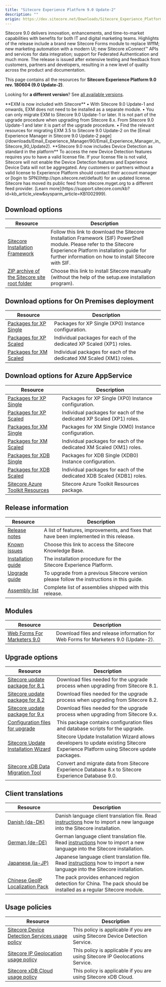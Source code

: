 ```yaml
---
title: "Sitecore Experience Platform 9.0 Update-2"
description: ""
origin: https://dev.sitecore.net/Downloads/Sitecore_Experience_Platform/90/Sitecore_Experience_Platform_90_Update2.aspx
---
```


Sitecore 9.0 delivers innovation, enhancements, and time-to-market capabilities with benefits for both IT and digital marketing teams. Highlights of the release include a brand new Sitecore Forms module to replace WffM; new marketing automation with a modern UI; new Sitecore xConnect™ APIs and services for data integration; support for Federated Authentication and much more. The release is issued after extensive testing and feedback from customers, partners and developers, resulting in a new level of quality across the product and documentation.

This page contains all the resources for **Sitecore Experience Platform 9.0 rev. 180604 (9.0 Update-2)**.

Looking for **a different version**? See [all available versions](/downloads/Sitecore_Experience_Platform).

  <Alert variant='warning' mb={4}>
    <AlertIcon />
    **EXM is now included with Sitecore**  
• With Sitecore 9.0 Update-1 and onwards, EXM does not need to be installed as a separate module.  
• You can only migrate EXM to Sitecore 9.0 Update-1 or later. It is not part of the upgrade procedure when upgrading from Sitecore 8.x. From Sitecore 9.0 Update-1 and later it is part of the upgrade procedure.  
• Find the relevant resources for migrating EXM 3.5 to Sitecore 9.0 Update-2 on the [Email Experience Manager in Sitecore 9.0 Update-2 page](/downloads/Email_Experience_Manager/90/Email_Experience_Manager_in_Sitecore_90_Update2).
  </Alert>
  
  <Alert variant='warning' mb={4}>
    <AlertIcon />
    **Sitecore 9.0 now includes Device Detection as standard in the platform**  
To access the new Device Detection features requires you to have a valid license file. If your license file is not valid, Sitecore will not enable the Device Detection features and Experience Device Data will not be aggregated. Any customers or partners without a valid license to Experience Platform should contact their account manager or [login to SPN](http://spn.sitecore.net/default) for an updated license.
  </Alert>
  

  <Alert variant='warning' mb={4}>
    <AlertIcon />
    Sitecore has moved its public feed from sitecore.myget.org to a different feed provider. [Learn more](https://support.sitecore.com/kb?id=kb_article_view&sysparm_article=KB1002999).
  </Alert>
  

## Download options

 | Resource | Description |
 | --- | --- |
 | [Sitecore Installation Framework](/downloads/Sitecore_Installation_Framework/1x/Sitecore_Installation_Framework_12) | Follow this link to download the Sitecore Installation Framework (SIF) PowerShell module. Please refer to the Sitecore Experience Platform installation guide for further information on how to install Sitecore with SIF. |
 | [ZIP archive of the Sitecore site root folder](https://scdp.blob.core.windows.net/downloads/Sitecore%20Experience%20Platform/90/Sitecore%20Experience%20Platform%2090%20Update2/Secure/Sitecore%209.0.2%20rev.%20180604.zip) | Choose this link to install Sitecore manually (without the help of the setup.exe installation program). |

## Download options for On Premises deployment

 | Resource | Description |
 | --- | --- |
 | [Packages for XP Single](https://scdp.blob.core.windows.net/downloads/Sitecore%20Experience%20Platform/90/Sitecore%20Experience%20Platform%2090%20Update2/Secure/Sitecore%209.0.2%20rev.%20180604%20(WDP%20XP0%20packages).zip) | Packages for XP Single (XP0) Instance configuration. |
 | [Packages for XP Scaled](https://scdp.blob.core.windows.net/downloads/Sitecore%20Experience%20Platform/90/Sitecore%20Experience%20Platform%2090%20Update2/Secure/Sitecore%209.0.2%20rev.%20180604%20(WDP%20XP1%20packages).zip) | Individual packages for each of the dedicated XP Scaled (XP1) roles. |
 | [Packages for XM Scaled](https://scdp.blob.core.windows.net/downloads/Sitecore%20Experience%20Platform/90/Sitecore%20Experience%20Platform%2090%20Update2/Secure/Sitecore%209.0.2%20rev.%20180604%20(WDP%20XM1%20packages).zip) | Individual packages for each of the dedicated XM Scaled (XM1) roles. |

## Download options for Azure AppService

 | Resource | Description |
 | --- | --- |
 | [Packages for XP Single](https://scdp.blob.core.windows.net/downloads/Sitecore%20Experience%20Platform/90/Sitecore%20Experience%20Platform%2090%20Update2/Secure/Sitecore%209.0.2%20rev.%20180604%20(WDP%20XPSingle%20packages).zip) | Packages for XP Single (XP0) Instance configuration. |
 | [Packages for XP Scaled](https://scdp.blob.core.windows.net/downloads/Sitecore%20Experience%20Platform/90/Sitecore%20Experience%20Platform%2090%20Update2/Secure/Sitecore%209.0.2%20rev.%20180604%20(WDP%20XPScaled%20packages).zip) | Individual packages for each of the dedicated XP Scaled (XP1) roles. |
 | [Packages for XM Single](https://scdp.blob.core.windows.net/downloads/Sitecore%20Experience%20Platform/90/Sitecore%20Experience%20Platform%2090%20Update2/Secure/Sitecore%209.0.2%20rev.%20180604%20(WDP%20XMSingle%20packages).zip) | Packages for XM Single (XM0) Instance configuration. |
 | [Packages for XM Scaled](https://scdp.blob.core.windows.net/downloads/Sitecore%20Experience%20Platform/90/Sitecore%20Experience%20Platform%2090%20Update2/Secure/Sitecore%209.0.2%20rev.%20180604%20(WDP%20XMScaled%20packages).zip) | Individual packages for each of the dedicated XM Scaled (XM1) roles. |
 | [Packages for XDB Single](https://scdp.blob.core.windows.net/downloads/Sitecore%20Experience%20Platform/90/Sitecore%20Experience%20Platform%2090%20Update2/Secure/Sitecore%209.0.2%20rev.%20180604%20(WDP%20xDBSingle%20packages).zip) | Packages for XDB Single (XDB0) Instance configuration. |
 | [Packages for XDB Scaled](https://scdp.blob.core.windows.net/downloads/Sitecore%20Experience%20Platform/90/Sitecore%20Experience%20Platform%2090%20Update2/Secure/Sitecore%209.0.2%20rev.%20180604%20(WDP%20xDBScaled%20packages).zip) | Individual packages for each of the dedicated XDB Scaled (XDB1) roles. |
 | [Sitecore Azure Toolkit Resources](https://scdp.blob.core.windows.net/downloads/Sitecore%20Experience%20Platform/90/Sitecore%20Experience%20Platform%2090%20Update2/Secure/Sitecore%20Azure%20Toolkit%20Resources%209.0.2%20rev.%20180604.zip) | Sitecore Azure Toolkit Resources package. |

## Release information

 | Resource | Description |
 | --- | --- |
 | [Release notes](/downloads/Sitecore_Experience_Platform/90/Sitecore_Experience_Platform_90_Update2/Release_Notes) | A list of features, improvements, and fixes that have been implemented in this release. |
 | [Known issues](https://kb.sitecore.net/articles/125044) | Choose this link to access the Sitecore Knowledge Base. |
 | [Installation guide](https://scdp.blob.core.windows.net/downloads/Sitecore%20Experience%20Platform/90/Sitecore%20Experience%20Platform%2090%20Update2/Secure/Installation-Guide-Sitecore-90-Update_2.pdf) | The installation procedure for the Sitecore Experience Platform. |
 | [Upgrade guide](https://scdp.blob.core.windows.net/downloads/Sitecore%20Experience%20Platform/90/Sitecore%20Experience%20Platform%2090%20Update2/Secure/Upgrade-Guide-Sitecore-90-Update-2.pdf) | To upgrade from a previous Sitecore version please follow the instructions in this guide. |
 | [Assembly list](https://scdp.blob.core.windows.net/downloads/Sitecore%20Experience%20Platform/90/Sitecore%20Experience%20Platform%2090%20Update2/Secure/Sitecore.Platform.Assemblies%209.0.2%20rev.%20180604.zip) | Complete list of assemblies shipped with this release. |

## Modules

 | Resource | Description |
 | --- | --- |
 | [Web Forms For Marketers 9.0](/downloads/Web_Forms_For_Marketers/90/Web_Forms_For_Marketers_90_Update2) | Download files and release information for Web Forms for Marketers 9.0 (Update-2). |

## Upgrade options

 | Resource | Description |
 | --- | --- |
 | [Sitecore update package for 8.1](https://scdp.blob.core.windows.net/downloads/Sitecore%20Experience%20Platform/90/Sitecore%20Experience%20Platform%2090%20Update2/Secure/Sitecore%209.0.2%20rev.%20180604%20(update%20package%20for%208.1).zip) | Download files needed for the upgrade process when upgrading from Sitecore 8.1. |
 | [Sitecore update package for 8.2](https://scdp.blob.core.windows.net/downloads/Sitecore%20Experience%20Platform/90/Sitecore%20Experience%20Platform%2090%20Update2/Secure/Sitecore%209.0.2%20rev.%20180604%20(update%20package%20for%208.2).zip) | Download files needed for the upgrade process when upgrading from Sitecore 8.2. |
 | [Sitecore update package for 9.x](https://scdp.blob.core.windows.net/downloads/Sitecore%20Experience%20Platform/90/Sitecore%20Experience%20Platform%2090%20Update2/Secure/Sitecore%209.0.2%20rev.%20180604%20(update%20package%20for%209.x).zip) | Download files needed for the upgrade process when upgrading from Sitecore 9.x. |
 | [Configuration files for upgrade](https://scdp.blob.core.windows.net/downloads/Sitecore%20Experience%20Platform/90/Sitecore%20Experience%20Platform%2090%20Update2/Secure/Sitecore%209.0.2%20rev.%20180604%20(upgrade%20files).zip) | This package contains configuration files and database scripts for the upgrade. |
 | [Sitecore Update Installation Wizard](https://scdp.blob.core.windows.net/downloads/Sitecore%20Experience%20Platform/90/Sitecore%20Experience%20Platform%2090%20Update2/Secure/Sitecore%20Update%20Installation%20Wizard%203.1.2%20rev.%20180406.zip) | Sitecore Update Installation Wizard allows developers to update existing Sitecore Experience Platform using Sitecore update packages. |
 | [Sitecore xDB Data Migration Tool](/downloads/Sitecore_xDB_Data_Migration_Tool/2x/xDB_Data_Migration_Tool_202) | Convert and migrate data from Sitecore Experience Database 8.x to Sitecore Experience Database 9.0. |

## Client translations

 | Resource | Description |
 | --- | --- |
 | [Danish (da-DK)](https://scdp.blob.core.windows.net/downloads/Sitecore%20Experience%20Platform/90/Sitecore%20Experience%20Platform%2090%20Update2/Secure/Sitecore%209.0.2%20rev.%20180604%20(da-DK).zip) | Danish language client translation file. Read [instructions](https://doc.sitecore.com/xp/en/users/90/sitecore-experience-platform/add-a-new-language-to-system-settings.html) how to import a new language into the Sitecore installation. |
 | [German (de-DE)](https://scdp.blob.core.windows.net/downloads/Sitecore%20Experience%20Platform/90/Sitecore%20Experience%20Platform%2090%20Update2/Secure/Sitecore%209.0.2%20rev.%20180604%20(de-DE).zip) | German language client translation file. Read [instructions](https://doc.sitecore.com/xp/en/users/90/sitecore-experience-platform/add-a-new-language-to-system-settings.html) how to import a new language into the Sitecore installation. |
 | [Japanese (ja-JP)](https://scdp.blob.core.windows.net/downloads/Sitecore%20Experience%20Platform/90/Sitecore%20Experience%20Platform%2090%20Update2/Secure/Sitecore%209.0.2%20rev.%20180604%20(ja-JP).zip) | Japanese language client translation file. Read [instructions](https://doc.sitecore.com/xp/en/users/90/sitecore-experience-platform/add-a-new-language-to-system-settings.html) how to import a new language into the Sitecore installation. |
 | [Chinese GeoIP Localization Pack](https://scdp.blob.core.windows.net/downloads/Sitecore%20Experience%20Platform/90/Sitecore%20Experience%20Platform%2090%20Initial%20Release/Secure/GeoIp%20Location%20China%20Localization%20Pack%201.0.0%20rev.%20180226.zip) | The pack provides enhanced region detection for China. The pack should be installed as a regular Sitecore module. |

## Usage policies

 | Resource | Description |
 | --- | --- |
 | [Sitecore Device Detection Services usage policy](/downloads/Sitecore_Experience_Platform/Sitecore_Device_Detection_Services_Usage_Policy) | This policy is applicable if you are using Sitecore Device Detection Service. |
 | [Sitecore IP Geolocation usage policy](/downloads/Sitecore_Experience_Platform/Sitecore_IP_Geolocation_Usage_Policy) | This policy is applicable if you are using Sitecore IP Geolocations Service. |
 | [Sitecore xDB Cloud usage policy](/downloads/Sitecore_Experience_Platform/Sitecore_xDB_Cloud_Usage_Policy) | This policy is applicable if you are using Sitecore xDB Cloud. |